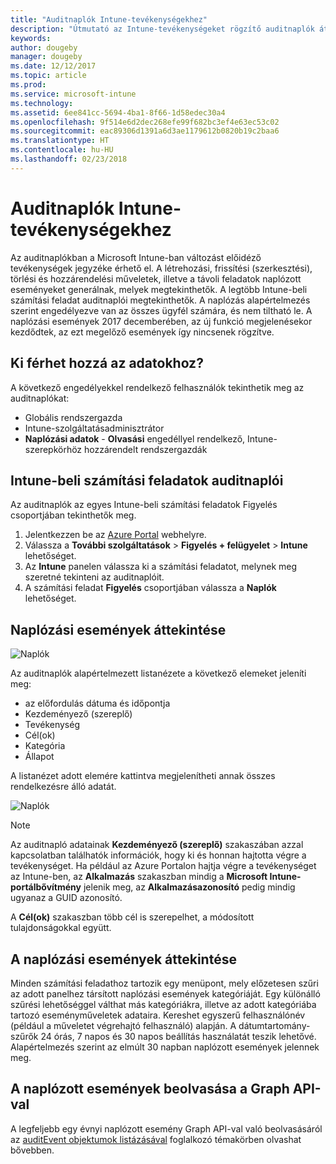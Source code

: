 ```yaml
---
title: "Auditnaplók Intune-tevékenységekhez"
description: "Útmutató az Intune-tevékenységeket rögzítő auditnaplók áttekintéséhez"
keywords: 
author: dougeby
manager: dougeby
ms.date: 12/12/2017
ms.topic: article
ms.prod: 
ms.service: microsoft-intune
ms.technology: 
ms.assetid: 6ee841cc-5694-4ba1-8f66-1d58edec30a4
ms.openlocfilehash: 9f514e6d2dec268efe99f682bc3ef4e63ec53c02
ms.sourcegitcommit: eac89306d1391a6d3ae1179612b0820b19c2baa6
ms.translationtype: HT
ms.contentlocale: hu-HU
ms.lasthandoff: 02/23/2018
---
```

# <a name="audit-logs-for-intune-activities"></a>Auditnaplók Intune-tevékenységekhez
Az auditnaplókban a Microsoft Intune-ban változást előidéző tevékenységek jegyzéke érhető el. A létrehozási, frissítési (szerkesztési), törlési és hozzárendelési műveletek, illetve a távoli feladatok naplózott eseményeket generálnak, melyek megtekinthetők. A legtöbb Intune-beli számítási feladat auditnaplói megtekinthetők. A naplózás alapértelmezés szerint engedélyezve van az összes ügyfél számára, és nem tiltható le. A naplózási események 2017 decemberében, az új funkció megjelenésekor kezdődtek, az ezt megelőző események így nincsenek rögzítve.

## <a name="who-can-access-the-data"></a>Ki férhet hozzá az adatokhoz?
A következő engedélyekkel rendelkező felhasználók tekinthetik meg az auditnaplókat:
- Globális rendszergazda
- Intune-szolgáltatásadminisztrátor
- **Naplózási adatok** - **Olvasási** engedéllyel rendelkező, Intune-szerepkörhöz hozzárendelt rendszergazdák

## <a name="audit-logs-for-intune-workloads"></a>Intune-beli számítási feladatok auditnaplói
Az auditnaplók az egyes Intune-beli számítási feladatok Figyelés csoportjában tekinthetők meg.  
1. Jelentkezzen be az [Azure Portal](https://portal.azure.com) webhelyre.
2. Válassza a **További szolgáltatások** > **Figyelés + felügyelet** > **Intune** lehetőséget.
3. Az **Intune** panelen válassza ki a számítási feladatot, melynek meg szeretné tekinteni az auditnaplóit.
4. A számítási feladat **Figyelés** csoportjában válassza a **Naplók** lehetőséget.

## <a name="review-audit-events"></a>Naplózási események áttekintése
![Naplók](./media/monitor-audit-logs.png "Naplók")

Az auditnaplók alapértelmezett listanézete a következő elemeket jeleníti meg:    

- az előfordulás dátuma és időpontja
- Kezdeményező (szereplő)
- Tevékenység
- Cél(ok)
- Kategória
- Állapot

A listanézet adott elemére kattintva megjelenítheti annak összes rendelkezésre álló adatát.

![Naplók](./media/monitor-audit-log-detail.png "Naplók")

> [!Note]    
> Az auditnapló adatainak **Kezdeményező (szereplő)** szakaszában azzal kapcsolatban találhatók információk, hogy ki és honnan hajtotta végre a tevékenységet. Ha például az Azure Portalon hajtja végre a tevékenységet az Intune-ben, az **Alkalmazás** szakaszban mindig a **Microsoft Intune-portálbővítmény** jelenik meg, az **Alkalmazásazonosító** pedig mindig ugyanaz a GUID azonosító. 
>    
> A **Cél(ok)** szakaszban több cél is szerepelhet, a módosított tulajdonságokkal együtt.  


## <a name="filter-audit-events"></a>A naplózási események áttekintése
Minden számítási feladathoz tartozik egy menüpont, mely előzetesen szűri az adott panelhez társított naplózási események kategóriáját. Egy különálló szűrési lehetőséggel válthat más kategóriákra, illetve az adott kategóriába tartozó eseményműveletek adataira. Kereshet egyszerű felhasználónév (például a műveletet végrehajtó felhasználó) alapján. A dátumtartomány-szűrők 24 órás, 7 napos és 30 napos beállítás használatát teszik lehetővé. Alapértelmezés szerint az elmúlt 30 napban naplózott események jelennek meg.

## <a name="use-graph-api-to-retrieve-audit-events"></a>A naplózott események beolvasása a Graph API-val
A legfeljebb egy évnyi naplózott esemény Graph API-val való beolvasásáról az [auditEvent objektumok listázásával](https://developer.microsoft.com/en-us/graph/docs/api-reference/beta/api/intune_auditing_auditevent_list) foglalkozó témakörben olvashat bővebben.